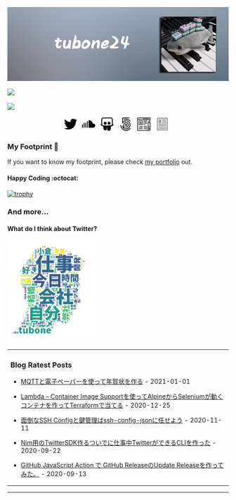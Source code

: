 ![header](https://raw.githubusercontent.com/tubone24/tubone24/master/github_profile.png)

<img src="https://visitor-badge.glitch.me/badge?page_id=tubone24.visitor-badge"/> 

<a href="https://www.buymeacoffee.com/tubone24"><img src="https://img.buymeacoffee.com/button-api/?text=Buy me a ramen&emoji=🍜&slug=tubone24&button_colour=40DCA5&font_colour=ffffff&font_family=Lato&outline_colour=000000&coffee_colour=FFDD00"></a>


<p align='center'>
<a href="https://twitter.com/meitante1conan"><img height="30" src="https://raw.githubusercontent.com/tubone24/tubone24/master/twitter.png"></a>&nbsp;&nbsp;
<a href="https://soundcloud.com/user-453736300"><img height="30" src="https://raw.githubusercontent.com/tubone24/tubone24/master/soundcloud.png"></a>&nbsp;&nbsp;
<a href="https://www.slideshare.net/tubone24"><img height="30" src="https://raw.githubusercontent.com/tubone24/tubone24/master/share.png"></a>&nbsp;&nbsp;
<a href="https://500px.com/tubone24"><img height="30" src="https://raw.githubusercontent.com/tubone24/tubone24/master/photography.png"></a>&nbsp;&nbsp;
<a href="https://blog.tubone-project24.xyz"><img height="30" src="https://raw.githubusercontent.com/tubone24/tubone24/master/blog.png"></a>&nbsp;&nbsp;
<a href="https://tubone24.github.io/resume/"><img height="30" src="https://raw.githubusercontent.com/tubone24/tubone24/master/resume.png"></a>&nbsp;&nbsp;
</p>

### My Footprint 🌱

If you want to know my footprint, please check [my portfolio](https://portfolio.tubone-project24.xyz/) out.

#### Happy Coding :octocat:

[![trophy](https://github-profile-trophy.vercel.app/?username=tubone24)](https://github.com/tubone24)


### And more...

#### What do I think about Twitter?

<img src="https://raw.githubusercontent.com/tubone24/auto_tweet_wordcloud/master/word_cloud_tweet_face_profile.png" alt="wordcloud" width="200" height="230">
<!-- generate_markdown_start -->

<table><tr><td valign="top" width="100%">

### Blog Ratest Posts

- [MQTTと電子ペーパーを使って年賀状を作る](https://blog.tubone-project24.xyz/2021/01/01/mqtt-nenga) - 2021-01-01

- [Lambda – Container Image Supportを使ってAlpineからSeleniumが動くコンテナを作ってTerraformで当てる](https://blog.tubone-project24.xyz/2020/12/25/selenium-lambda-container) - 2020-12-25

- [面倒なSSH Configと鍵管理はssh-config-jsonに任せよう](https://blog.tubone-project24.xyz/2020/11/11/ssh-confiig-json) - 2020-11-11

- [Nim用のTwitterSDK作るついでに仕事中TwitterができるCLIを作った](https://blog.tubone-project24.xyz/2020/09/22/nim-twitter) - 2020-09-22

- [GitHub JavaScript Action で GitHub ReleaseのUpdate Releaseを作ってみた。](https://blog.tubone-project24.xyz/2020/08/14/github-action) - 2020-09-13

</td></tr></table>

<!-- generate_markdown_end -->
---

<!--
**tubone24/tubone24** is a ✨ _special_ ✨ repository because its `README.md` (this file) appears on your GitHub profile.

Here are some ideas to get you started:

- 🔭 I’m currently working on ...
- 🌱 I’m currently learning ...
- 👯 I’m looking to collaborate on ...
- 🤔 I’m looking for help with ...
- 💬 Ask me about ...
- 📫 How to reach me: ...
- 😄 Pronouns: ...
- ⚡ Fun fact: ...
-->
